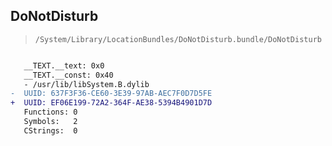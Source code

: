 ## DoNotDisturb

> `/System/Library/LocationBundles/DoNotDisturb.bundle/DoNotDisturb`

```diff

   __TEXT.__text: 0x0
   __TEXT.__const: 0x40
   - /usr/lib/libSystem.B.dylib
-  UUID: 637F3F36-CE60-3E39-97AB-AEC7F0D7D5FE
+  UUID: EF06E199-72A2-364F-AE38-5394B4901D7D
   Functions: 0
   Symbols:   2
   CStrings:  0

```
